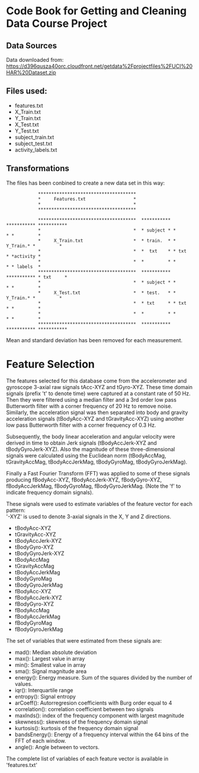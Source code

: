 Code Book for Getting and Cleaning Data Course Project
======================================================

## Data Sources
Data downloaded from: https://d396qusza40orc.cloudfront.net/getdata%2Fprojectfiles%2FUCI%20HAR%20Dataset.zip

## Files used:
* features.txt
* X_Train.txt
* Y_Train.txt
* X_Test.txt
* Y_Test.txt
* subject_train.txt
* subject_test.txt
* activity_labels.txt
  
## Transformations
The files has been conbined to create a new data set in this way:

                *************************************
                *     Features.txt                  *
                *                                   *
                *************************************
                
                *************************************  *********** *********** ***********
                *                                   *  * subject * *         * *         *
                *     X_Train.txt                   *  * train.  * * Y_Train.* *         *
                *                                   *  *  txt    * * txt     * *activity *
                *                                   *  *         * *         * * labels  *
                *************************************  *********** *********** * txt     *
                *                                   *  * subject * *         * *         *
                *     X_Test.txt                    *  * test.   * * Y_Train.* *         *
                *                                   *  * txt     * * txt     * *         *
                *                                   *  *         * *         * *         *
                *************************************  *********** *********** ***********

Mean and standard deviation has been removed for each measurement.

Feature Selection 
=================

The features selected for this database come from the accelerometer and gyroscope 3-axial raw signals tAcc-XYZ and tGyro-XYZ. These time domain signals (prefix 't' to denote time) were captured at a constant rate of 50 Hz. Then they were filtered using a median filter and a 3rd order low pass Butterworth filter with a corner frequency of 20 Hz to remove noise. Similarly, the acceleration signal was then separated into body and gravity acceleration signals (tBodyAcc-XYZ and tGravityAcc-XYZ) using another low pass Butterworth filter with a corner frequency of 0.3 Hz. 

Subsequently, the body linear acceleration and angular velocity were derived in time to obtain Jerk signals (tBodyAccJerk-XYZ and tBodyGyroJerk-XYZ). Also the magnitude of these three-dimensional signals were calculated using the Euclidean norm (tBodyAccMag, tGravityAccMag, tBodyAccJerkMag, tBodyGyroMag, tBodyGyroJerkMag). 

Finally a Fast Fourier Transform (FFT) was applied to some of these signals producing fBodyAcc-XYZ, fBodyAccJerk-XYZ, fBodyGyro-XYZ, fBodyAccJerkMag, fBodyGyroMag, fBodyGyroJerkMag. (Note the 'f' to indicate frequency domain signals). 

These signals were used to estimate variables of the feature vector for each pattern:  
'-XYZ' is used to denote 3-axial signals in the X, Y and Z directions.

* tBodyAcc-XYZ
* tGravityAcc-XYZ
* tBodyAccJerk-XYZ
* tBodyGyro-XYZ
* tBodyGyroJerk-XYZ
* tBodyAccMag
* tGravityAccMag
* tBodyAccJerkMag
* tBodyGyroMag
* tBodyGyroJerkMag
* fBodyAcc-XYZ
* fBodyAccJerk-XYZ
* fBodyGyro-XYZ
* fBodyAccMag
* fBodyAccJerkMag
* fBodyGyroMag
* fBodyGyroJerkMag

The set of variables that were estimated from these signals are: 
* mad(): Median absolute deviation 
* max(): Largest value in array
* min(): Smallest value in array
* sma(): Signal magnitude area
* energy(): Energy measure. Sum of the squares divided by the number of values. 
* iqr(): Interquartile range 
* entropy(): Signal entropy
* arCoeff(): Autorregresion coefficients with Burg order equal to 4
* correlation(): correlation coefficient between two signals
* maxInds(): index of the frequency component with largest magnitude
* skewness(): skewness of the frequency domain signal 
* kurtosis(): kurtosis of the frequency domain signal 
* bandsEnergy(): Energy of a frequency interval within the 64 bins of the FFT of each window.
* angle(): Angle between to vectors.

The complete list of variables of each feature vector is available in 'features.txt'

